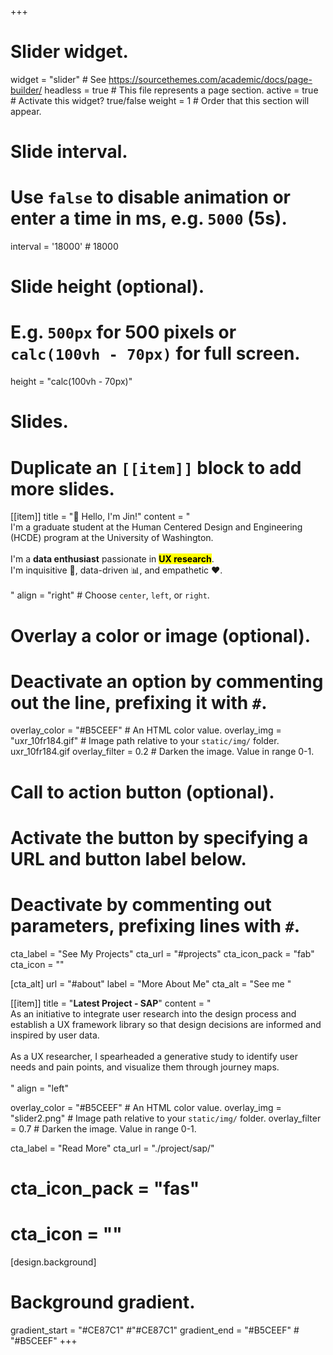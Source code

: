 +++
# Slider widget.
widget = "slider"  # See https://sourcethemes.com/academic/docs/page-builder/
headless = true  # This file represents a page section.
active = true  # Activate this widget? true/false
weight = 1  # Order that this section will appear.

# Slide interval.
# Use `false` to disable animation or enter a time in ms, e.g. `5000` (5s).
interval = '18000'  # 18000

# Slide height (optional).
# E.g. `500px` for 500 pixels or `calc(100vh - 70px)` for full screen.
height = "calc(100vh - 70px)"

# Slides.
# Duplicate an `[[item]]` block to add more slides.
[[item]]
  title = "👋 Hello, I'm Jin!"
  content = "<br>I'm a graduate student at the Human Centered Design and Engineering (HCDE) program at the University of Washington.<br><br>I'm a **data enthusiast** passionate in <mark>**UX research**</mark>. <br>I'm inquisitive 🧐, data-driven 📊, and empathetic ❤️. <br><br>"
  align = "right"  # Choose `center`, `left`, or `right`.

  # Overlay a color or image (optional).
  #   Deactivate an option by commenting out the line, prefixing it with `#`.
  overlay_color = "#B5CEEF"  # An HTML color value.
  overlay_img = "uxr_10fr184.gif"  # Image path relative to your `static/img/` folder.  uxr_10fr184.gif
  overlay_filter = 0.2  # Darken the image. Value in range 0-1.

  # Call to action button (optional).
  #   Activate the button by specifying a URL and button label below.
  #   Deactivate by commenting out parameters, prefixing lines with `#`.
  cta_label = "See My Projects"
  cta_url = "#projects"
  cta_icon_pack = "fab"
  cta_icon = ""

  [cta_alt]
    url = "#about"
    label = "More About Me"
  cta_alt = "See me "

[[item]]
  title = "**Latest Project - SAP**"
  content = "<br>As an initiative to integrate user research into the design process and establish a UX framework library so that design decisions are informed and inspired by user data. <br><br> As a UX researcher, I spearheaded a generative study to identify user needs and pain points, and visualize them through journey maps.<br><br>"
  align = "left"

  overlay_color = "#B5CEEF"  # An HTML color value.
  overlay_img = "slider2.png"  # Image path relative to your `static/img/` folder.
  overlay_filter = 0.7  # Darken the image. Value in range 0-1.

  cta_label = "Read More"
  cta_url = "./project/sap/"
  # cta_icon_pack = "fas"
  # cta_icon = ""
[design.background]

  # Background gradient.
  gradient_start = "#CE87C1" #"#CE87C1"
  gradient_end = "#B5CEEF" # "#B5CEEF"
+++

<!-- [[item]]
  title = "Right"
  content = "I am right aligned :smile:"
  align = "right"

  overlay_color = "#333"  # An HTML color value.
  overlay_img = ""  # Image path relative to your `static/img/` folder.
  overlay_filter = 0.5  # Darken the image. Value in range 0-1. -->
